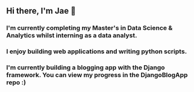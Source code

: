## Hi there, I'm Jae 👋

### I'm currently completing my Master's in Data Science & Analytics whilst interning as a data analyst.  
### I enjoy building web applications and writing python scripts. 

### I'm currently building a blogging app with the Django framework. You can view my progress in the DjangoBlogApp repo :)
